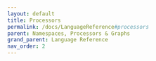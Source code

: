 ```yaml
---
layout: default
title: Processors
permalink: /docs/LanguageReference#processors
parent: Namespaces, Processors & Graphs
grand_parent: Language Reference
nav_order: 2
---
```

